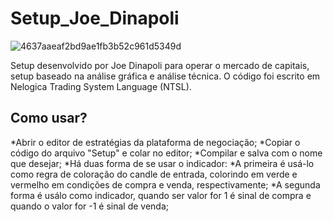 # Setup_Joe_Dinapoli
![4637aaeaf2bd9ae1fb3b52c961d5349d](https://user-images.githubusercontent.com/87108226/137567399-6e6df342-1f5d-4e23-b536-ce0b4d629399.jpg)

Setup desenvolvido por Joe Dinapoli para operar o mercado de capitais, setup baseado na análise gráfica e análise técnica.
O código foi escrito em Nelogica Trading System Language (NTSL). 

## Como usar?
*Abrir o editor de estratégias da plataforma de negociação;
*Copiar o código do arquivo "Setup" e colar no editor;
*Compilar e salva com o nome que desejar;
*Há duas forma de se usar o indicador:
  *A primeira é usá-lo como regra de coloração do candle de entrada, colorindo em verde e vermelho em condições de compra e venda, respectivamente;
  *A segunda forma é usálo como indicador, quando ser valor for 1 é sinal de compra e quando o valor for -1 é sinal de venda;
